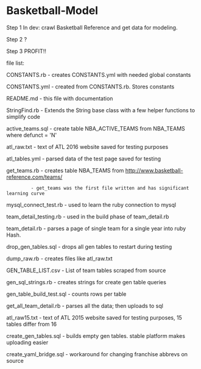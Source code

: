 # Basketball-Model

Step 1 In dev: crawl Basketball Reference and get data for modeling. 

Step 2 ?

Step 3 PROFIT!!



file list:

CONSTANTS.rb - creates CONSTANTS.yml with needed global constants

CONSTANTS.yml - created from CONSTANTS.rb. Stores constants

README.md - this file with documentation

StringFind.rb - Extends the String base class with a few helper functions to simplify code

active_teams.sql - create table NBA_ACTIVE_TEAMS from NBA_TEAMS where defunct = 'N'

atl_raw.txt - text of ATL 2016 website saved for testing purposes

atl_tables.yml - parsed data of the test page saved for testing

get_teams.rb - creates table NBA_TEAMS from http://www.basketball-reference.com/teams/

			 - get_teams was the first file written and has significant learning curve

mysql_connect_test.rb - used to learn the ruby connection to mysql

team_detail_testing.rb - used in the build phase of team_detail.rb

team_detail.rb - parses a page of single team for a single year into ruby Hash.



drop_gen_tables.sql - drops all gen tables to restart during testing

dump_raw.rb - creates files like atl_raw.txt

GEN_TABLE_LIST.csv - List of team tables scraped from source

gen_sql_strings.rb - creates strings for create gen table queries

gen_table_build_test.sql - counts rows per table

get_all_team_detail.rb - parses all the data; then uploads to sql

atl_raw15.txt - text of ATL 2015 website saved for testing purposes, 15 tables differ from 16

create_gen_tables.sql - builds empty gen tables. stable platform makes uploading easier

create_yaml_bridge.sql - workaround for changing franchise abbrevs on source